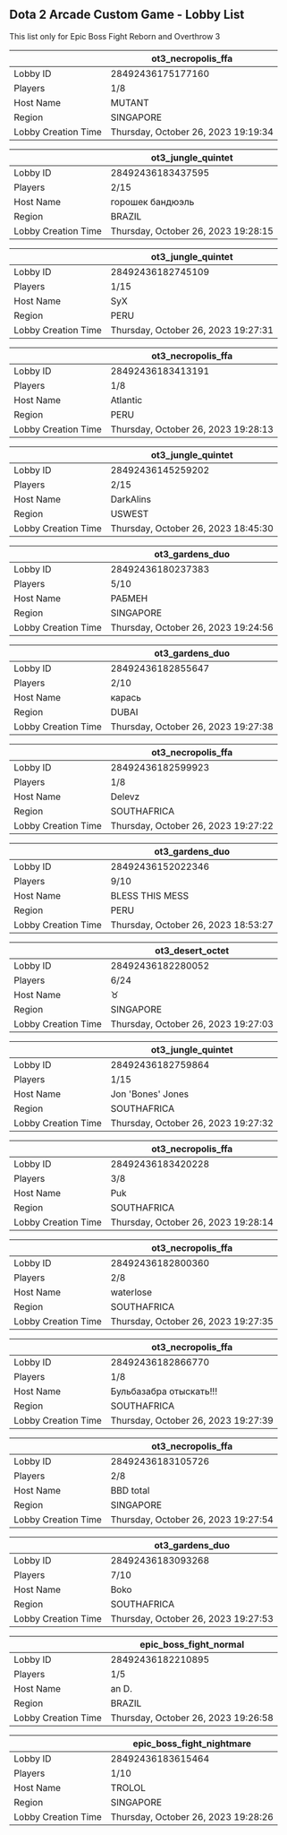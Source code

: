## Dota 2 Arcade Custom Game - Lobby List

This list only for Epic Boss Fight Reborn and Overthrow 3

|  | ot3_necropolis_ffa |
| ------ | ------ |
| Lobby ID | 28492436175177160 |
| Players | 1/8 |
| Host Name | MUTANT |
| Region | SINGAPORE |
| Lobby Creation Time | Thursday, October 26, 2023 19:19:34 |


|  | ot3_jungle_quintet |
| ------ | ------ |
| Lobby ID | 28492436183437595 |
| Players | 2/15 |
| Host Name | горошек бандюэль |
| Region | BRAZIL |
| Lobby Creation Time | Thursday, October 26, 2023 19:28:15 |


|  | ot3_jungle_quintet |
| ------ | ------ |
| Lobby ID | 28492436182745109 |
| Players | 1/15 |
| Host Name | SyX |
| Region | PERU |
| Lobby Creation Time | Thursday, October 26, 2023 19:27:31 |


|  | ot3_necropolis_ffa |
| ------ | ------ |
| Lobby ID | 28492436183413191 |
| Players | 1/8 |
| Host Name | Atlantic |
| Region | PERU |
| Lobby Creation Time | Thursday, October 26, 2023 19:28:13 |


|  | ot3_jungle_quintet |
| ------ | ------ |
| Lobby ID | 28492436145259202 |
| Players | 2/15 |
| Host Name | DarkAlins |
| Region | USWEST |
| Lobby Creation Time | Thursday, October 26, 2023 18:45:30 |


|  | ot3_gardens_duo |
| ------ | ------ |
| Lobby ID | 28492436180237383 |
| Players | 5/10 |
| Host Name | РАБМЕН |
| Region | SINGAPORE |
| Lobby Creation Time | Thursday, October 26, 2023 19:24:56 |


|  | ot3_gardens_duo |
| ------ | ------ |
| Lobby ID | 28492436182855647 |
| Players | 2/10 |
| Host Name | карась |
| Region | DUBAI |
| Lobby Creation Time | Thursday, October 26, 2023 19:27:38 |


|  | ot3_necropolis_ffa |
| ------ | ------ |
| Lobby ID | 28492436182599923 |
| Players | 1/8 |
| Host Name | Delevz |
| Region | SOUTHAFRICA |
| Lobby Creation Time | Thursday, October 26, 2023 19:27:22 |


|  | ot3_gardens_duo |
| ------ | ------ |
| Lobby ID | 28492436152022346 |
| Players | 9/10 |
| Host Name | BLESS THIS MESS |
| Region | PERU |
| Lobby Creation Time | Thursday, October 26, 2023 18:53:27 |


|  | ot3_desert_octet |
| ------ | ------ |
| Lobby ID | 28492436182280052 |
| Players | 6/24 |
| Host Name | ♉ |
| Region | SINGAPORE |
| Lobby Creation Time | Thursday, October 26, 2023 19:27:03 |


|  | ot3_jungle_quintet |
| ------ | ------ |
| Lobby ID | 28492436182759864 |
| Players | 1/15 |
| Host Name | Jon 'Bones' Jones |
| Region | SOUTHAFRICA |
| Lobby Creation Time | Thursday, October 26, 2023 19:27:32 |


|  | ot3_necropolis_ffa |
| ------ | ------ |
| Lobby ID | 28492436183420228 |
| Players | 3/8 |
| Host Name | Puk |
| Region | SOUTHAFRICA |
| Lobby Creation Time | Thursday, October 26, 2023 19:28:14 |


|  | ot3_necropolis_ffa |
| ------ | ------ |
| Lobby ID | 28492436182800360 |
| Players | 2/8 |
| Host Name | waterlose |
| Region | SOUTHAFRICA |
| Lobby Creation Time | Thursday, October 26, 2023 19:27:35 |


|  | ot3_necropolis_ffa |
| ------ | ------ |
| Lobby ID | 28492436182866770 |
| Players | 1/8 |
| Host Name | Бульбазабра отыскать!!! |
| Region | SOUTHAFRICA |
| Lobby Creation Time | Thursday, October 26, 2023 19:27:39 |


|  | ot3_necropolis_ffa |
| ------ | ------ |
| Lobby ID | 28492436183105726 |
| Players | 2/8 |
| Host Name | BBD total |
| Region | SINGAPORE |
| Lobby Creation Time | Thursday, October 26, 2023 19:27:54 |


|  | ot3_gardens_duo |
| ------ | ------ |
| Lobby ID | 28492436183093268 |
| Players | 7/10 |
| Host Name | Boko |
| Region | SOUTHAFRICA |
| Lobby Creation Time | Thursday, October 26, 2023 19:27:53 |


|  | epic_boss_fight_normal |
| ------ | ------ |
| Lobby ID | 28492436182210895 |
| Players | 1/5 |
| Host Name | an D. |
| Region | BRAZIL |
| Lobby Creation Time | Thursday, October 26, 2023 19:26:58 |


|  | epic_boss_fight_nightmare |
| ------ | ------ |
| Lobby ID | 28492436183615464 |
| Players | 1/10 |
| Host Name | TROLOL |
| Region | SINGAPORE |
| Lobby Creation Time | Thursday, October 26, 2023 19:28:26 |


